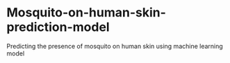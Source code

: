 # Mosquito-on-human-skin-prediction-model
Predicting the presence of mosquito on human skin using machine learning model
